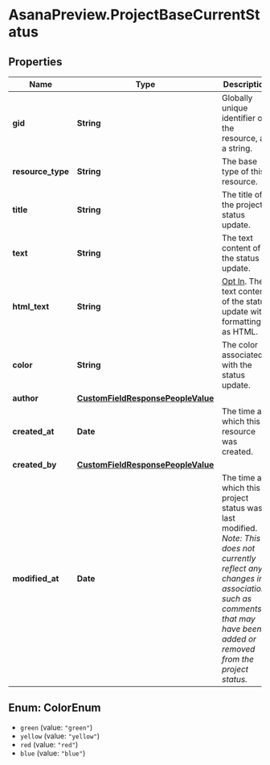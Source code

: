 # AsanaPreview.ProjectBaseCurrentStatus

## Properties
Name | Type | Description | Notes
------------ | ------------- | ------------- | -------------
**gid** | **String** | Globally unique identifier of the resource, as a string. | [optional] 
**resource_type** | **String** | The base type of this resource. | [optional] 
**title** | **String** | The title of the project status update. | [optional] 
**text** | **String** | The text content of the status update. | 
**html_text** | **String** | [Opt In](/docs/inputoutput-options). The text content of the status update with formatting as HTML. | [optional] 
**color** | **String** | The color associated with the status update. | 
**author** | [**CustomFieldResponsePeopleValue**](CustomFieldResponsePeopleValue.md) |  | [optional] 
**created_at** | **Date** | The time at which this resource was created. | [optional] 
**created_by** | [**CustomFieldResponsePeopleValue**](CustomFieldResponsePeopleValue.md) |  | [optional] 
**modified_at** | **Date** | The time at which this project status was last modified. *Note: This does not currently reflect any changes in associations such as comments that may have been added or removed from the project status.* | [optional] 

<a name="ColorEnum"></a>
## Enum: ColorEnum

* `green` (value: `"green"`)
* `yellow` (value: `"yellow"`)
* `red` (value: `"red"`)
* `blue` (value: `"blue"`)

